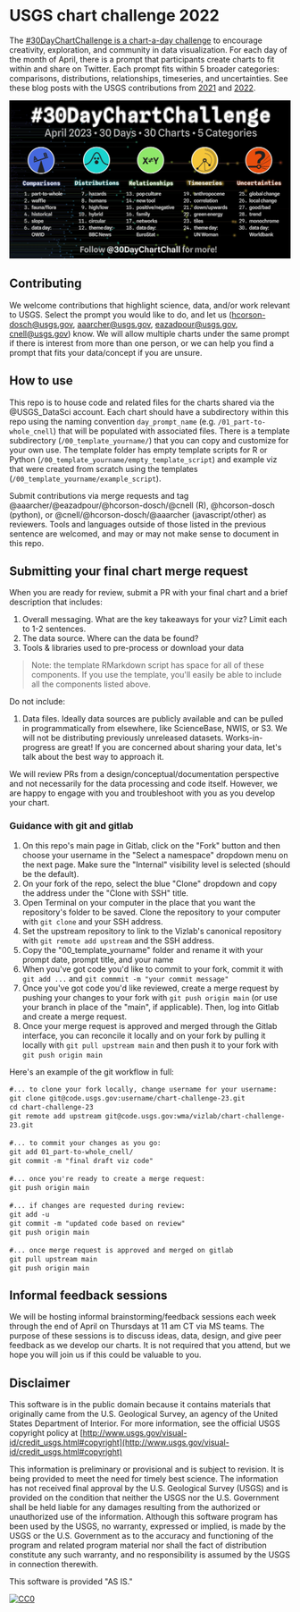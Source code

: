 # USGS chart challenge 2022
The [#30DayChartChallenge is a chart-a-day challenge](https://twitter.com/30DayChartChall) to encourage creativity, exploration, and community in data visualization. For each day of the month of April, there is a prompt that participants create charts to fit within and share on Twitter. Each prompt fits within 5 broader categories: comparisons, distributions, relationships, timeseries, and uncertainties. See these blog posts with the USGS contributions from [2021](https://waterdata.usgs.gov/blog/30daychartchallenge-2021/) and [2022](https://waterdata.usgs.gov/blog/chart-challenge-2022/).

![2022 30 day chart challenge prompts: part-to-whole, waffle, fauna/flora, historical, slope, data day: OWID, hazards, humans, high/low, hybrid, circular, theme day: BBC News, pop culture, new tool, positive/negative, family, networks, data day: EuroStat, anthropocene, correlation, down/upwards, green energy, tiles, theme day: UN Woman, global change, local change, good/bad, trend, monochrome, data day: WorldBank.](./image.png)

## Contributing
We welcome contributions that highlight science, data, and/or work relevant to USGS. Select the prompt you would like to do, and let us (hcorson-dosch@usgs.gov, aaarcher@usgs.gov, eazadpour@usgs.gov, cnell@usgs.gov) know. We will allow multiple charts under the same prompt if there is interest from more than one person, or we can help you find a prompt that fits your data/concept if you are unsure.

## How to use
This repo is to house code and related files for the charts shared via the @USGS_DataSci account. Each chart should have a subdirectory within this repo using the naming convention `day_prompt_name` (e.g. `/01_part-to-whole_cnell`) that will be populated with associated files. There is a template subdirectory (`/00_template_yourname/`) that you can copy and customize for your own use. The template folder has empty template scripts for R or Python (`/00_template_yourname/empty_template_script`) and example viz that were created from scratch using the templates (`/00_template_yourname/example_script`).

Submit contributions via merge requests and tag @aaarcher/@eazadpour/@hcorson-dosch/@cnell (R), @hcorson-dosch (python), or @cnell/@hcorson-dosch/@aaarcher (javascript/other) as reviewers. Tools and languages outside of those listed in the previous sentence are welcomed, and may or may not make sense to document in this repo.

## Submitting your final chart merge request

When you are ready for review, submit a PR with your final chart and a brief description that includes: 
1. Overall messaging. What are the key takeaways for your viz? Limit each to 1-2 sentences.
2. The data source. Where can the data be found? 
3. Tools & libraries used to pre-process or download your data

> Note: the template RMarkdown script has space for all of these components. If you use the template, you'll easily be able to include all the components listed above.

Do not include: 
1. Data files. Ideally data sources are publicly available and can be pulled in programmatically from elsewhere, like ScienceBase, NWIS, or S3. We will not be distributing previously unreleased datasets. Works-in-progress are great! If you are concerned about sharing your data, let's talk about the best way to approach it. 

We will review PRs from a design/conceptual/documentation perspective and not necessarily for the data processing and code itself. However, we are happy to engage with you and troubleshoot with you as you develop your chart. 


### Guidance with git and gitlab

1. On this repo's main page in Gitlab, click on the "Fork" button and then choose your username in the "Select a namespace" dropdown menu on the next page. Make sure the "Internal" visibility level is selected (should be the default).
2. On your fork of the repo, select the blue "Clone" dropdown and copy the address under the "Clone with SSH" title. 
3. Open Terminal on your computer in the place that you want the repository's folder to be saved. Clone the repository to your computer with `git clone` and your SSH address.
4. Set the upstream repository to link to the Vizlab's canonical repository with `git remote add upstream` and the SSH address.
5. Copy the "00_template_yourname" folder and rename it with your prompt date, prompt title, and your name
5. When you've got code you'd like to commit to your fork, commit it with `git add ...` and `git commmit -m "your commit message"`
6. Once you've got code you'd like reviewed, create a merge request by pushing your changes to your fork with `git push origin main` (or use your branch in place of the "main", if applicable). Then, log into Gitlab and create a merge request. 
7. Once your merge request is approved and merged through the Gitlab interface, you can reconcile it locally and on your fork by pulling it locally with `git pull upstream main` and then push it to your fork with `git push origin main`

Here's an example of the git workflow in full:

```
#... to clone your fork locally, change username for your username:
git clone git@code.usgs.gov:username/chart-challenge-23.git
cd chart-challenge-23
git remote add upstream git@code.usgs.gov:wma/vizlab/chart-challenge-23.git

#... to commit your changes as you go:
git add 01_part-to-whole_cnell/
git commit -m "final draft viz code"

#... once you're ready to create a merge request:
git push origin main

#... if changes are requested during review:
git add -u 
git commit -m "updated code based on review"
git push origin main

#... once merge request is approved and merged on gitlab
git pull upstream main
git push origin main
```

## Informal feedback sessions
We will be hosting informal brainstorming/feedback sessions each week through the end of April on Thursdays at 11 am CT via MS teams. The purpose of these sessions is to discuss ideas, data, design, and give peer feedback as we develop our charts. It is not required that you attend, but we hope you will join us if this could be valuable to you.


## Disclaimer

This software is in the public domain because it contains materials that originally came from the U.S. Geological Survey, an agency of the United States Department of Interior. For more information, see the official USGS copyright policy at [http://www.usgs.gov/visual-id/credit_usgs.html#copyright](http://www.usgs.gov/visual-id/credit_usgs.html#copyright)

This information is preliminary or provisional and is subject to revision. It is being provided to meet the need for timely best science. The information has not received final approval by the U.S. Geological Survey (USGS) and is provided on the condition that neither the USGS nor the U.S. Government shall be held liable for any damages resulting from the authorized or unauthorized use of the information. Although this software program has been used by the USGS, no warranty, expressed or implied, is made by the USGS or the U.S. Government as to the accuracy and functioning of the program and related program material nor shall the fact of distribution constitute any such warranty, and no responsibility is assumed by the USGS in connection therewith.

This software is provided "AS IS."


[
  ![CC0](http://i.creativecommons.org/p/zero/1.0/88x31.png)
](http://creativecommons.org/publicdomain/zero/1.0/)
